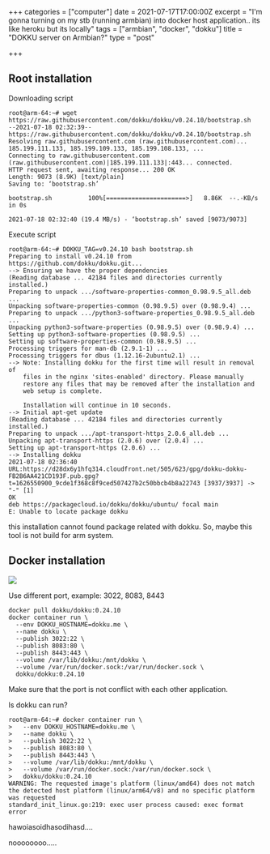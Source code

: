 +++
categories = ["computer"]
date = 2021-07-17T17:00:00Z
excerpt = "I'm gonna turning on my stb (running armbian) into docker host application.. its like heroku but its locally"
tags = ["armbian", "docker", "dokku"]
title = "DOKKU server on Armbian?"
type = "post"

+++
## Root installation

Downloading script

    root@arm-64:~# wget https://raw.githubusercontent.com/dokku/dokku/v0.24.10/bootstrap.sh
    --2021-07-18 02:32:39--  https://raw.githubusercontent.com/dokku/dokku/v0.24.10/bootstrap.sh
    Resolving raw.githubusercontent.com (raw.githubusercontent.com)... 185.199.111.133, 185.199.109.133, 185.199.108.133, ...
    Connecting to raw.githubusercontent.com (raw.githubusercontent.com)|185.199.111.133|:443... connected.
    HTTP request sent, awaiting response... 200 OK
    Length: 9073 (8.9K) [text/plain]
    Saving to: ‘bootstrap.sh’
    
    bootstrap.sh          100%[======================>]   8.86K  --.-KB/s    in 0s
    
    2021-07-18 02:32:40 (19.4 MB/s) - ‘bootstrap.sh’ saved [9073/9073]

Execute script

    root@arm-64:~# DOKKU_TAG=v0.24.10 bash bootstrap.sh
    Preparing to install v0.24.10 from https://github.com/dokku/dokku.git...
    --> Ensuring we have the proper dependencies
    (Reading database ... 42184 files and directories currently installed.)
    Preparing to unpack .../software-properties-common_0.98.9.5_all.deb ...
    Unpacking software-properties-common (0.98.9.5) over (0.98.9.4) ...
    Preparing to unpack .../python3-software-properties_0.98.9.5_all.deb ...
    Unpacking python3-software-properties (0.98.9.5) over (0.98.9.4) ...
    Setting up python3-software-properties (0.98.9.5) ...
    Setting up software-properties-common (0.98.9.5) ...
    Processing triggers for man-db (2.9.1-1) ...
    Processing triggers for dbus (1.12.16-2ubuntu2.1) ...
    --> Note: Installing dokku for the first time will result in removal of
        files in the nginx 'sites-enabled' directory. Please manually
        restore any files that may be removed after the installation and
        web setup is complete.
    
        Installation will continue in 10 seconds.
    --> Initial apt-get update
    (Reading database ... 42184 files and directories currently installed.)
    Preparing to unpack .../apt-transport-https_2.0.6_all.deb ...
    Unpacking apt-transport-https (2.0.6) over (2.0.4) ...
    Setting up apt-transport-https (2.0.6) ...
    --> Installing dokku
    2021-07-18 02:36:40 URL:https://d28dx6y1hfq314.cloudfront.net/505/623/gpg/dokku-dokku-FB2B6AA421CD193F.pub.gpg?t=1626550900_9cde1f368c8f9ced507427b2c50bbcb4b8a22743 [3937/3937] -> "-" [1]
    OK
    deb https://packagecloud.io/dokku/dokku/ubuntu/ focal main
    E: Unable to locate package dokku

this installation cannot found package related with dokku. So, maybe this tool is not build for arm system.

## Docker installation

![](https://res.cloudinary.com/bimagv/image/upload/v1626551900/2021-07/123/2021-07-18-02---55-42---624-1100_zzdxm9.png)

Use different port, example: 3022, 8083, 8443

    docker pull dokku/dokku:0.24.10
    docker container run \
      --env DOKKU_HOSTNAME=dokku.me \
      --name dokku \
      --publish 3022:22 \
      --publish 8083:80 \
      --publish 8443:443 \
      --volume /var/lib/dokku:/mnt/dokku \
      --volume /var/run/docker.sock:/var/run/docker.sock \
      dokku/dokku:0.24.10

Make sure that the port is not conflict with each other application.

Is dokku can run?

    root@arm-64:~# docker container run \
    >   --env DOKKU_HOSTNAME=dokku.me \
    >   --name dokku \
    >   --publish 3022:22 \
    >   --publish 8083:80 \
    >   --publish 8443:443 \
    >   --volume /var/lib/dokku:/mnt/dokku \
    >   --volume /var/run/docker.sock:/var/run/docker.sock \
    >   dokku/dokku:0.24.10
    WARNING: The requested image's platform (linux/amd64) does not match the detected host platform (linux/arm64/v8) and no specific platform was requested
    standard_init_linux.go:219: exec user process caused: exec format error

hawoiasoidhasodihasd....

noooooooo.....